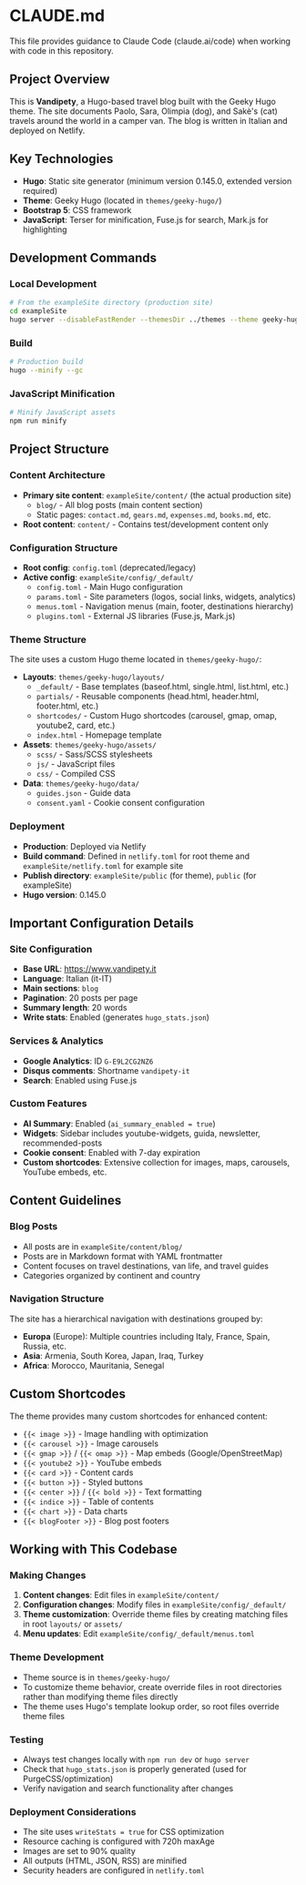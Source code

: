 # CLAUDE.md

This file provides guidance to Claude Code (claude.ai/code) when working with code in this repository.

## Project Overview

This is **Vandipety**, a Hugo-based travel blog built with the Geeky Hugo theme. The site documents Paolo, Sara, Olimpia (dog), and Sakè's (cat) travels around the world in a camper van. The blog is written in Italian and deployed on Netlify.

## Key Technologies

- **Hugo**: Static site generator (minimum version 0.145.0, extended version required)
- **Theme**: Geeky Hugo (located in `themes/geeky-hugo/`)
- **Bootstrap 5**: CSS framework
- **JavaScript**: Terser for minification, Fuse.js for search, Mark.js for highlighting

## Development Commands

### Local Development
```bash
# From the exampleSite directory (production site)
cd exampleSite
hugo server --disableFastRender --themesDir ../themes --theme geeky-hugo --gc
```

### Build
```bash
# Production build
hugo --minify --gc
```

### JavaScript Minification
```bash
# Minify JavaScript assets
npm run minify
```

## Project Structure

### Content Architecture
- **Primary site content**: `exampleSite/content/` (the actual production site)
  - `blog/` - All blog posts (main content section)
  - Static pages: `contact.md`, `gears.md`, `expenses.md`, `books.md`, etc.
- **Root content**: `content/` - Contains test/development content only

### Configuration Structure
- **Root config**: `config.toml` (deprecated/legacy)
- **Active config**: `exampleSite/config/_default/`
  - `config.toml` - Main Hugo configuration
  - `params.toml` - Site parameters (logos, social links, widgets, analytics)
  - `menus.toml` - Navigation menus (main, footer, destinations hierarchy)
  - `plugins.toml` - External JS libraries (Fuse.js, Mark.js)

### Theme Structure
The site uses a custom Hugo theme located in `themes/geeky-hugo/`:
- **Layouts**: `themes/geeky-hugo/layouts/`
  - `_default/` - Base templates (baseof.html, single.html, list.html, etc.)
  - `partials/` - Reusable components (head.html, header.html, footer.html, etc.)
  - `shortcodes/` - Custom Hugo shortcodes (carousel, gmap, omap, youtube2, card, etc.)
  - `index.html` - Homepage template
- **Assets**: `themes/geeky-hugo/assets/`
  - `scss/` - Sass/SCSS stylesheets
  - `js/` - JavaScript files
  - `css/` - Compiled CSS
- **Data**: `themes/geeky-hugo/data/`
  - `guides.json` - Guide data
  - `consent.yaml` - Cookie consent configuration

### Deployment
- **Production**: Deployed via Netlify
- **Build command**: Defined in `netlify.toml` for root theme and `exampleSite/netlify.toml` for example site
- **Publish directory**: `exampleSite/public` (for theme), `public` (for exampleSite)
- **Hugo version**: 0.145.0

## Important Configuration Details

### Site Configuration
- **Base URL**: https://www.vandipety.it
- **Language**: Italian (it-IT)
- **Main sections**: `blog`
- **Pagination**: 20 posts per page
- **Summary length**: 20 words
- **Write stats**: Enabled (generates `hugo_stats.json`)

### Services & Analytics
- **Google Analytics**: ID `G-E9L2CG2NZ6`
- **Disqus comments**: Shortname `vandipety-it`
- **Search**: Enabled using Fuse.js

### Custom Features
- **AI Summary**: Enabled (`ai_summary_enabled = true`)
- **Widgets**: Sidebar includes youtube-widgets, guida, newsletter, recommended-posts
- **Cookie consent**: Enabled with 7-day expiration
- **Custom shortcodes**: Extensive collection for images, maps, carousels, YouTube embeds, etc.

## Content Guidelines

### Blog Posts
- All posts are in `exampleSite/content/blog/`
- Posts are in Markdown format with YAML frontmatter
- Content focuses on travel destinations, van life, and travel guides
- Categories organized by continent and country

### Navigation Structure
The site has a hierarchical navigation with destinations grouped by:
- **Europa** (Europe): Multiple countries including Italy, France, Spain, Russia, etc.
- **Asia**: Armenia, South Korea, Japan, Iraq, Turkey
- **Africa**: Morocco, Mauritania, Senegal

## Custom Shortcodes

The theme provides many custom shortcodes for enhanced content:
- `{{< image >}}` - Image handling with optimization
- `{{< carousel >}}` - Image carousels
- `{{< gmap >}}` / `{{< omap >}}` - Map embeds (Google/OpenStreetMap)
- `{{< youtube2 >}}` - YouTube embeds
- `{{< card >}}` - Content cards
- `{{< button >}}` - Styled buttons
- `{{< center >}}` / `{{< bold >}}` - Text formatting
- `{{< indice >}}` - Table of contents
- `{{< chart >}}` - Data charts
- `{{< blogFooter >}}` - Blog post footers

## Working with This Codebase

### Making Changes
1. **Content changes**: Edit files in `exampleSite/content/`
2. **Configuration changes**: Modify files in `exampleSite/config/_default/`
3. **Theme customization**: Override theme files by creating matching files in root `layouts/` or `assets/`
4. **Menu updates**: Edit `exampleSite/config/_default/menus.toml`

### Theme Development
- Theme source is in `themes/geeky-hugo/`
- To customize theme behavior, create override files in root directories rather than modifying theme files directly
- The theme uses Hugo's template lookup order, so root files override theme files

### Testing
- Always test changes locally with `npm run dev` or `hugo server`
- Check that `hugo_stats.json` is properly generated (used for PurgeCSS/optimization)
- Verify navigation and search functionality after changes

### Deployment Considerations
- The site uses `writeStats = true` for CSS optimization
- Resource caching is configured with 720h maxAge
- Images are set to 90% quality
- All outputs (HTML, JSON, RSS) are minified
- Security headers are configured in `netlify.toml`
